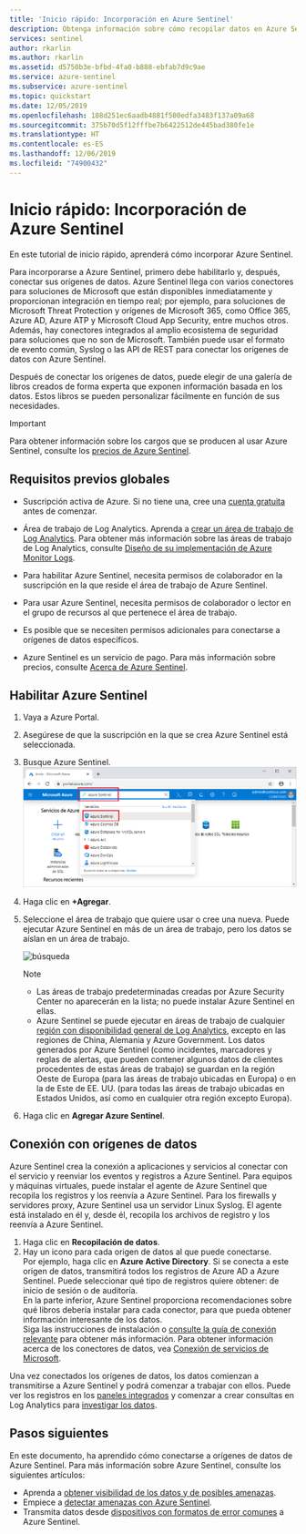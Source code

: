 ```yaml
---
title: 'Inicio rápido: Incorporación en Azure Sentinel'
description: Obtenga información sobre cómo recopilar datos en Azure Sentinel siguiendo este documento de inicio rápido.
services: sentinel
author: rkarlin
ms.author: rkarlin
ms.assetid: d5750b3e-bfbd-4fa0-b888-ebfab7d9c9ae
ms.service: azure-sentinel
ms.subservice: azure-sentinel
ms.topic: quickstart
ms.date: 12/05/2019
ms.openlocfilehash: 108d251ec6aadb4881f500edfa3483f137a09a68
ms.sourcegitcommit: 375b70d5f12fffbe7b6422512de445bad380fe1e
ms.translationtype: HT
ms.contentlocale: es-ES
ms.lasthandoff: 12/06/2019
ms.locfileid: "74900432"
---
```

# <a name="quickstart-on-board-azure-sentinel"></a>Inicio rápido: Incorporación de Azure Sentinel

En este tutorial de inicio rápido, aprenderá cómo incorporar Azure Sentinel. 

Para incorporarse a Azure Sentinel, primero debe habilitarlo y, después, conectar sus orígenes de datos. Azure Sentinel llega con varios conectores para soluciones de Microsoft que están disponibles inmediatamente y proporcionan integración en tiempo real; por ejemplo, para soluciones de Microsoft Threat Protection y orígenes de Microsoft 365, como Office 365, Azure AD, Azure ATP y Microsoft Cloud App Security, entre muchos otros. Además, hay conectores integrados al amplio ecosistema de seguridad para soluciones que no son de Microsoft. También puede usar el formato de evento común, Syslog o las API de REST para conectar los orígenes de datos con Azure Sentinel.  

Después de conectar los orígenes de datos, puede elegir de una galería de libros creados de forma experta que exponen información basada en los datos. Estos libros se pueden personalizar fácilmente en función de sus necesidades.

>[!IMPORTANT] 
> Para obtener información sobre los cargos que se producen al usar Azure Sentinel, consulte los [precios de Azure Sentinel](https://azure.microsoft.com/pricing/details/azure-sentinel/).
  

## <a name="global-prerequisites"></a>Requisitos previos globales

- Suscripción activa de Azure. Si no tiene una, cree una [cuenta gratuita](https://azure.microsoft.com/free/?WT.mc_id=A261C142F) antes de comenzar.

- Área de trabajo de Log Analytics. Aprenda a [crear un área de trabajo de Log Analytics](../log-analytics/log-analytics-quick-create-workspace.md). Para obtener más información sobre las áreas de trabajo de Log Analytics, consulte [Diseño de su implementación de Azure Monitor Logs](../azure-monitor/platform/design-logs-deployment.md).

- Para habilitar Azure Sentinel, necesita permisos de colaborador en la suscripción en la que reside el área de trabajo de Azure Sentinel. 
- Para usar Azure Sentinel, necesita permisos de colaborador o lector en el grupo de recursos al que pertenece el área de trabajo.
- Es posible que se necesiten permisos adicionales para conectarse a orígenes de datos específicos.
- Azure Sentinel es un servicio de pago. Para más información sobre precios, consulte [Acerca de Azure Sentinel](https://go.microsoft.com/fwlink/?linkid=2104058).
 
## Habilitar Azure Sentinel <a name="enable"></a>

1. Vaya a Azure Portal.
2. Asegúrese de que la suscripción en la que se crea Azure Sentinel está seleccionada. 
3. Busque Azure Sentinel. 
   ![search](./media/quickstart-onboard/search-product.png)

1. Haga clic en **+Agregar**.
1. Seleccione el área de trabajo que quiere usar o cree una nueva. Puede ejecutar Azure Sentinel en más de un área de trabajo, pero los datos se aíslan en un área de trabajo.

   ![búsqueda](./media/quickstart-onboard/choose-workspace.png)

   >[!NOTE] 
   > - Las áreas de trabajo predeterminadas creadas por Azure Security Center no aparecerán en la lista; no puede instalar Azure Sentinel en ellas.
   > - Azure Sentinel se puede ejecutar en áreas de trabajo de cualquier [región con disponibilidad general de Log Analytics](https://azure.microsoft.com/global-infrastructure/services/?products=monitor), excepto en las regiones de China, Alemania y Azure Government. Los datos generados por Azure Sentinel (como incidentes, marcadores y reglas de alertas, que pueden contener algunos datos de clientes procedentes de estas áreas de trabajo) se guardan en la región Oeste de Europa (para las áreas de trabajo ubicadas en Europa) o en la de Este de EE. UU. (para todas las áreas de trabajo ubicadas en Estados Unidos, así como en cualquier otra región excepto Europa).

6. Haga clic en **Agregar Azure Sentinel**.
  

## <a name="connect-data-sources"></a>Conexión con orígenes de datos

Azure Sentinel crea la conexión a aplicaciones y servicios al conectar con el servicio y reenviar los eventos y registros a Azure Sentinel. Para equipos y máquinas virtuales, puede instalar el agente de Azure Sentinel que recopila los registros y los reenvía a Azure Sentinel. Para los firewalls y servidores proxy, Azure Sentinel usa un servidor Linux Syslog. El agente está instalado en él y, desde él, recopila los archivos de registro y los reenvía a Azure Sentinel. 
 
1. Haga clic en **Recopilación de datos**.
2. Hay un icono para cada origen de datos al que puede conectarse.<br>
Por ejemplo, haga clic en **Azure Active Directory**. Si se conecta a este origen de datos, transmitirá todos los registros de Azure AD a Azure Sentinel. Puede seleccionar qué tipo de registros quiere obtener: de inicio de sesión o de auditoría. <br>
En la parte inferior, Azure Sentinel proporciona recomendaciones sobre qué libros debería instalar para cada conector, para que pueda obtener información interesante de los datos. <br> Siga las instrucciones de instalación o [consulte la guía de conexión relevante](connect-data-sources.md) para obtener más información. Para obtener información acerca de los conectores de datos, vea [Conexión de servicios de Microsoft](connect-data-sources.md).

Una vez conectados los orígenes de datos, los datos comienzan a transmitirse a Azure Sentinel y podrá comenzar a trabajar con ellos. Puede ver los registros en los [paneles integrados](quickstart-get-visibility.md) y comenzar a crear consultas en Log Analytics para [investigar los datos](tutorial-investigate-cases.md).



## <a name="next-steps"></a>Pasos siguientes
En este documento, ha aprendido cómo conectarse a orígenes de datos de Azure Sentinel. Para más información sobre Azure Sentinel, consulte los siguientes artículos:
- Aprenda a [obtener visibilidad de los datos y de posibles amenazas](quickstart-get-visibility.md).
- Empiece a [detectar amenazas con Azure Sentinel](tutorial-detect-threats-built-in.md).
- Transmita datos desde [dispositivos con formatos de error comunes](connect-common-event-format.md) a Azure Sentinel.
